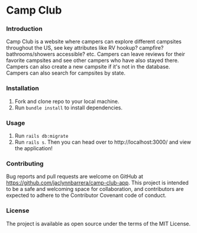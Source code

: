 # Camp Club

### Introduction

Camp Club is a website where campers can explore different campsites throughout the US, see key attributes like RV hookup? campfire? bathrooms/showers accessible? etc. Campers can leave reviews for their favorite campsites and see other campers who have also stayed there. Campers can also create a new campsite if it's not in the database. Campers can also search for campsites by state.

### Installation
1. Fork and clone repo to your local machine. 
2. Run `bundle install` to install dependencies.

### Usage
1. Run `rails db:migrate`
2. Run `rails s`. Then you can head over to http://localhost:3000/ and view the application!


### Contributing

Bug reports and pull requests are welcome on GitHub at https://github.com/jaclynnbarrera/camp-club-app. This project is intended to be a safe and welcoming space for collaboration, and contributors are expected to adhere to the Contributor Covenant code of conduct.

### License

The project is available as open source under the terms of the MIT License.

